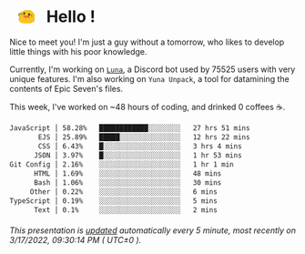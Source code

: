 <h1>   <img src="./spoink.gif" style="vertical-align:middle;" width="30px">   Hello ! </h1>

Nice to meet you! I'm just a guy without a tomorrow, who likes to develop little things with his poor knowledge.

Currently, I'm working on <a href='https://github.com/Asgarrrr/Luna'>`Luna`</a>, a Discord bot used by 75525 users with very unique features. I'm also working on `Yuna Unpack`, a tool for datamining the contents of Epic Seven's files.

This week, I've worked on ~48 hours of coding, and drinked 0 coffees ☕.

```
JavaScript │ 58.28%   ████████████░░░░░░░░   27 hrs 51 mins
       EJS │ 25.89%   █████░░░░░░░░░░░░░░░   12 hrs 22 mins
       CSS │ 6.43%    █░░░░░░░░░░░░░░░░░░░   3 hrs 4 mins
      JSON │ 3.97%    █░░░░░░░░░░░░░░░░░░░   1 hr 53 mins
Git Config │ 2.16%    ░░░░░░░░░░░░░░░░░░░░   1 hr 1 min
      HTML │ 1.69%    ░░░░░░░░░░░░░░░░░░░░   48 mins
      Bash │ 1.06%    ░░░░░░░░░░░░░░░░░░░░   30 mins
     Other │ 0.22%    ░░░░░░░░░░░░░░░░░░░░   6 mins
TypeScript │ 0.19%    ░░░░░░░░░░░░░░░░░░░░   5 mins
      Text │ 0.1%     ░░░░░░░░░░░░░░░░░░░░   2 mins
```

###### This presentation is [updated](https://github.com/Asgarrrr) automatically every 5 minute, most recently on 3/17/2022, 09:30:14 PM ( UTC±0 ).